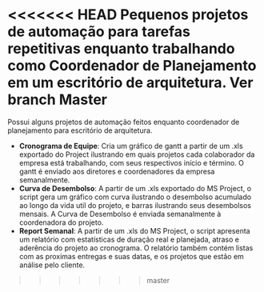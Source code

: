<<<<<<< HEAD
Pequenos projetos de automação para tarefas repetitivas enquanto trabalhando como Coordenador de Planejamento em um escritório de arquitetura. Ver branch Master
=======
Possui alguns projetos de automação feitos enquanto coordenador de planejamento para escritório de arquitetura.

- **Cronograma de Equipe**: Cria um gráfico de gantt a partir de um .xls exportado do Project ilustrando em quais projetos cada colaborador da empresa está trabalhando, com seus respectivos início e término. O gantt é enviado aos diretores e coordenadores da empresa semanalmente.
- **Curva de Desembolso**: A partir de um .xls exportado do MS Project, o script gera um gráfico com curva ilustrando o desembolso acumulado ao longo da vida util do projeto, e barras ilustrando seus desembolsos mensais. A Curva de Desembolso é enviada semanalmente à coordenadora do projeto.
- **Report Semanal**: A partir de um .xls do MS Project, o script apresenta um relatório com estatísticas de duração real e planejada, atraso e aderência do projeto ao cronograma. O relatório também contém listas com as proximas entregas e suas datas, e os projetos que estão em análise pelo cliente.
>>>>>>> master
